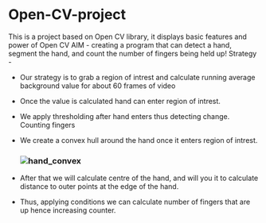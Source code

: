 # Open-CV-project
This is a project based on Open CV library, it displays basic features and power of Open CV 
AIM - creating a program that can detect a hand, segment the hand, and count the number of fingers being held up!
Strategy -
- Our strategy is to grab a region of intrest and calculate running average background value for about 60 frames of video
- Once the value is calculated hand can enter region of intrest. 
- We apply thresholding after hand enters thus detecting change.
Counting fingers
- We create a convex hull around the hand once it enters region of intrest.

  ### ![hand_convex](https://github.com/user-attachments/assets/3da12dc2-61ea-42e3-b35f-fdbd4e70f525)
- After that we will calculate centre of the hand, and will you it to calculate distance to outer points at the edge of the hand.
- Thus, applying conditions we can calculate number of fingers that are up hence increasing counter.

